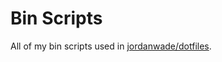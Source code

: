 # Bin Scripts

All of my bin scripts used in [jordanwade/dotfiles](https://github.com/jordanwade/dotfiles).

